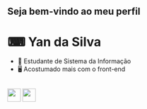 ## Seja bem-vindo ao meu perfil 
# ⌨ Yan da Silva 

- 📖 Estudante de Sistema da Informação  
- 🖥 Acostumado mais com o front-end  

##

<p align="left">
  <img src="https://cdn.jsdelivr.net/gh/devicons/devicon/icons/html5/html5-original.svg" height="30px" width="30px" />
  <img src="https://cdn.jsdelivr.net/gh/devicons/devicon/icons/css3/css3-original.svg" height="30px" width="30px"/>
</p>
